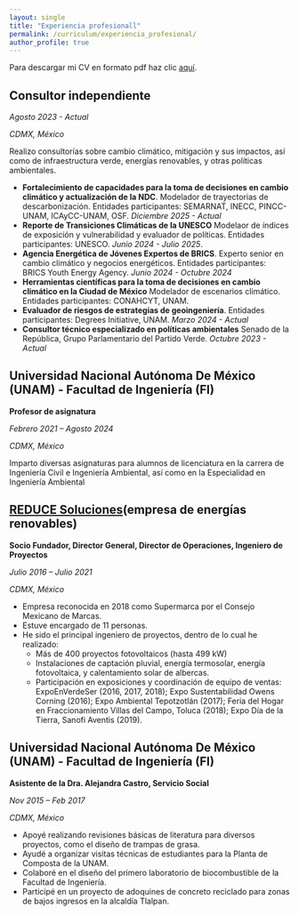 ```yaml
---
layout: single
title: "Experiencia profesionall"
permalink: /curriculum/experiencia_profesional/
author_profile: true
---
```


Para descargar mi CV en formato pdf haz clic [aquí](../assets/pdf/CV_Rodrigo_Munoz_extenso_2025-01.pdf).


## Consultor independiente

*Agosto 2023 - Actual*

*CDMX, México*

Realizo consultorías sobre cambio climático, mitigación y sus impactos, así como de infraestructura verde, energías renovables, y otras políticas ambientales.

* **Fortalecimiento de capacidades para la toma de decisiones en cambio climático y actualización de la NDC**. Modelador de trayectorias de descarbonización. Entidades participantes: SEMARNAT, INECC, PINCC-UNAM, ICAyCC-UNAM, OSF. *Diciembre 2025 - Actual*
* **Reporte de Transiciones Climáticas de la UNESCO** Modelaor de índices de exposición y vulnerabilidad y evaluador de políticas. Entidades participantes: UNESCO. *Junio 2024 - Julio 2025*.
* **Agencia Energética de Jóvenes Expertos de BRICS**. Experto senior en cambio climático y negocios energéticos. Entidades participantes: BRICS Youth Energy Agency. *Junio 2024 - Octubre 2024*
* **Herramientas científicas para la toma de decisiones en cambio climático en la Ciudad de México** Modelador de escenarios climático. Entidades participantes: CONAHCYT, UNAM.
* **Evaluador de riesgos de estrategias de geoingeniería**. Entidades participantes: Degrees Initiative, UNAM. *Marzo 2024 - Actual*
* **Consultor técnico especializado en políticas ambientales** Senado de la República, Grupo Parlamentario del Partido Verde. *Octubre 2023 - Actual*


## Universidad Nacional Autónoma De México (UNAM) - Facultad de Ingeniería (FI)

**Profesor de asignatura**

*Febrero 2021 – Agosto 2024*

*CDMX, México*

Imparto diversas asignaturas para alumnos de licenciatura en la carrera de Ingeniería Civil e Ingeniería Ambiental, así como en la Especialidad en Ingeniería Ambiental


## [REDUCE Soluciones](https://reducesoluciones.com/)(empresa de energías renovables)

**Socio Fundador, Director General, Director de Operaciones, Ingeniero de Proyectos**

*Julio 2016 – Julio 2021*

*CDMX, México*

* Empresa reconocida en 2018 como Supermarca por el Consejo Mexicano de Marcas.
* Estuve encargado de 11 personas.
* He sido el principal ingeniero de proyectos, dentro de lo cual he realizado:
    * Más de 400 proyectos fotovoltaicos (hasta 499 kW)
    * Instalaciones de captación pluvial, energía termosolar, energía fotovoltaica, y calentamiento solar de albercas.
    * Participación en exposiciones y coordinación de equipo de ventas: ExpoEnVerdeSer (2016, 2017, 2018); Expo Sustentabilidad Owens Corning (2016); Expo Ambiental Tepotzotlán (2017); Feria del Hogar en Fraccionamiento Villas del Campo, Toluca (2018); Expo Día de la Tierra, Sanofi Aventis (2019).


## Universidad Nacional Autónoma De México (UNAM) - Facultad de Ingeniería (FI)

**Asistente de la Dra. Alejandra Castro, Servicio Social**

*Nov 2015 – Feb 2017*

*CDMX, México*

* Apoyé realizando revisiones básicas de literatura para diversos proyectos, como el diseño de trampas de grasa.
* Ayudé a organizar visitas técnicas de estudiantes para la Planta de Composta de la UNAM.
* Colaboré en el diseño del primero laboratorio de biocombustible de la Facultad de Ingeniería.
* Participé en un proyecto de adoquines de concreto reciclado para zonas de bajos ingresos en la alcaldía Tlalpan.